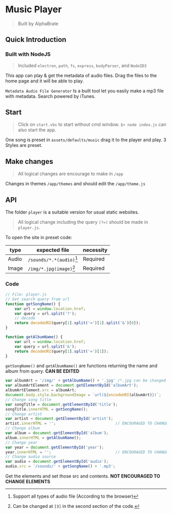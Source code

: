 # Music Player

> Built by AlphaBrate

## Quick Introduction

### Built with NodeJS

> Included `electron`, `path`, `fs`, `express`, `bodyParser`, and `NodeID3`

This app can play & get the metadata of audio files. Drag the files to the home page and it will be able to play.

`Metadata Audio File Generator` Is a built tool let you easily make a mp3 file with metadata. Search powered by iTunes.

## Start

> Click on `start.vbs` to start without cmd window.
> `$> node index.js` can also start the app.

One song is preset in `assets/defaults/music` drag it to the player and play.
3 Styles are preset.

## Make changes

> All logical changes are encourage to make in `/app`

Changes in themes `/app/themes` and should edit the `/app/theme.js`

## API

The folder `player` is a suitable version for usual static websites.

> All logical change including the query `(?=)` should be made in `player.js`.

To open the site in preset code:

| type | expected file | necessity |
| --- | --- | --- |
| Audio | `/sounds/*.*(audio)`[^1] | Required |
| Image | `/img/*.jpg(image)`[^2] | Required |

[^1]: Support all types of audio file (According to the browser)
[^2]: Can be changed at `[3]` in the second section of the code.

### Code

```js
// File: player.js
// Get search query from url
function getSongName() {
    var url = window.location.href;
    var query = url.split('?');
    // decode
    return decodeURI(query[1].split('=')[1].split('&')[0]);
}

function getAlbumName() {
    var url = window.location.href;
    var query = url.split('&');
    return decodeURI(query[1].split('=')[1]);
}
```

`getSongName()` and `getAlbumName()` are functions returning the name and album from query.
**CAN BE EDITED**

```js
var albumArt = '/img/' + getAlbumName() + '.jpg' /*.jpg can be changed [3]*/;
var albumArtElement = document.getElementById('albumArt');
albumArtElement.src = albumArt;
document.body.style.backgroundImage = `url(${encodeURI(albumArt)})`;
// Change song title
var songTitle = document.getElementById('title');
songTitle.innerHTML = getSongName();
// Change artist
var artist = document.getElementById('artist');
artist.innerHTML = '';                          // ENCOURAGED TO CHANGE
// Change album
var album = document.getElementById('album');
album.innerHTML = getAlbumName();
// Change year
var year = document.getElementById('year');
year.innerHTML = '';                            // ENCOURAGED TO CHANGE
// Change audio source
var audio = document.getElementById('audio');
audio.src = '/sounds/' + getSongName() + '.mp3';
```

Get the elements and set those src and contents.
**NOT ENCOURAGED TO CHANGE ELEMENTS**

